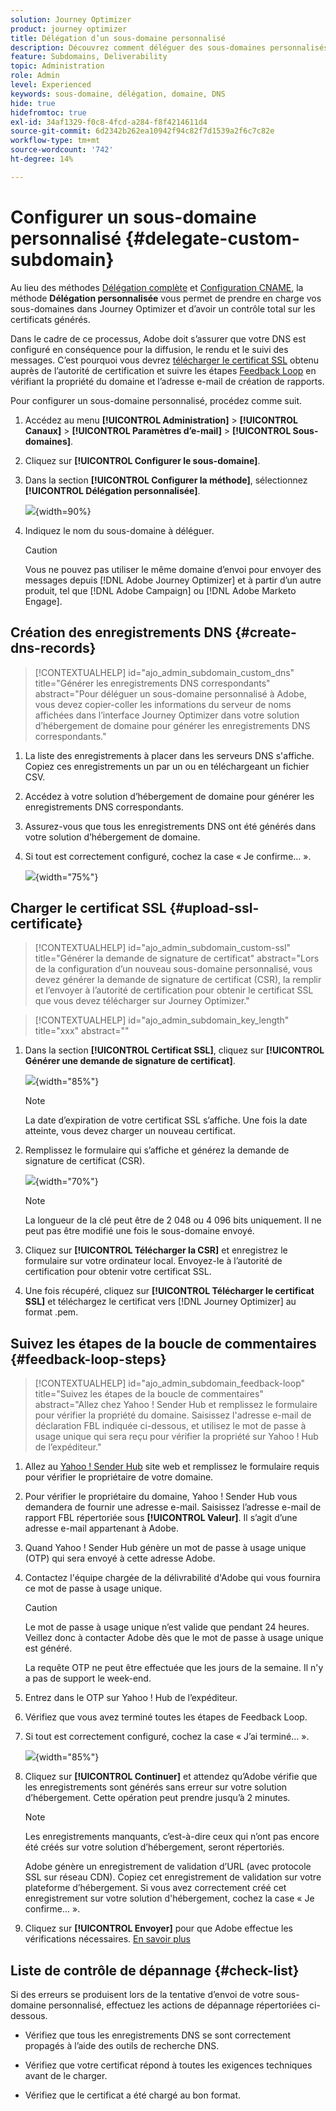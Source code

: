 ```yaml
---
solution: Journey Optimizer
product: journey optimizer
title: Délégation d’un sous-domaine personnalisé
description: Découvrez comment déléguer des sous-domaines personnalisés.
feature: Subdomains, Deliverability
topic: Administration
role: Admin
level: Experienced
keywords: sous-domaine, délégation, domaine, DNS
hide: true
hidefromtoc: true
exl-id: 34af1329-f0c8-4fcd-a284-f8f4214611d4
source-git-commit: 6d2342b262ea10942f94c82f7d1539a2f6c7c82e
workflow-type: tm+mt
source-wordcount: '742'
ht-degree: 14%

---
```


# Configurer un sous-domaine personnalisé {#delegate-custom-subdomain}

Au lieu des méthodes [Délégation complète](about-subdomain-delegation.md#full-subdomain-delegation) et [Configuration CNAME](about-subdomain-delegation.md#cname-subdomain-delegation), la méthode **Délégation personnalisée** vous permet de prendre en charge vos sous-domaines dans Journey Optimizer et d’avoir un contrôle total sur les certificats générés.

Dans le cadre de ce processus, Adobe doit s’assurer que votre DNS est configuré en conséquence pour la diffusion, le rendu et le suivi des messages. C’est pourquoi vous devrez [télécharger le certificat SSL](#upload-ssl-certificate) obtenu auprès de l’autorité de certification et suivre les étapes [Feedback Loop](#feedback-loop-steps) en vérifiant la propriété du domaine et l’adresse e-mail de création de rapports.

Pour configurer un sous-domaine personnalisé, procédez comme suit.

1. Accédez au menu **[!UICONTROL Administration]** > **[!UICONTROL Canaux]** > **[!UICONTROL Paramètres d’e-mail]** > **[!UICONTROL Sous-domaines]**.

1. Cliquez sur **[!UICONTROL Configurer le sous-domaine]**.

1. Dans la section **[!UICONTROL Configurer la méthode]**, sélectionnez **[!UICONTROL Délégation personnalisée]**.

   ![](assets/subdomain-method-custom.png){width=90%}

1. Indiquez le nom du sous-domaine à déléguer.

   >[!CAUTION]
   >
   >Vous ne pouvez pas utiliser le même domaine d’envoi pour envoyer des messages depuis [!DNL Adobe Journey Optimizer] et à partir d’un autre produit, tel que [!DNL Adobe Campaign] ou [!DNL Adobe Marketo Engage].

## Création des enregistrements DNS {#create-dns-records}

>[!CONTEXTUALHELP]
>id="ajo_admin_subdomain_custom_dns"
>title="Générer les enregistrements DNS correspondants"
>abstract="Pour déléguer un sous-domaine personnalisé à Adobe, vous devez copier-coller les informations du serveur de noms affichées dans l’interface Journey Optimizer dans votre solution d’hébergement de domaine pour générer les enregistrements DNS correspondants."

1. La liste des enregistrements à placer dans les serveurs DNS s&#39;affiche. Copiez ces enregistrements un par un ou en téléchargeant un fichier CSV.

1. Accédez à votre solution d’hébergement de domaine pour générer les enregistrements DNS correspondants.

1. Assurez-vous que tous les enregistrements DNS ont été générés dans votre solution d’hébergement de domaine.

1. Si tout est correctement configuré, cochez la case « Je confirme... ».

   ![](assets/subdomain-custom-submit.png){width="75%"}

## Charger le certificat SSL {#upload-ssl-certificate}

>[!CONTEXTUALHELP]
>id="ajo_admin_subdomain_custom-ssl"
>title="Générer la demande de signature de certificat"
>abstract="Lors de la configuration d’un nouveau sous-domaine personnalisé, vous devez générer la demande de signature de certificat (CSR), la remplir et l’envoyer à l’autorité de certification pour obtenir le certificat SSL que vous devez télécharger sur Journey Optimizer."

>[!CONTEXTUALHELP]
>id="ajo_admin_subdomain_key_length"
>title="xxx"
>abstract=""

1. Dans la section **[!UICONTROL Certificat SSL]**, cliquez sur **[!UICONTROL Générer une demande de signature de certificat]**.

   ![](assets/subdomain-custom-ssl-certificate.png){width="85%"}

   >[!NOTE]
   >
   >La date d’expiration de votre certificat SSL s’affiche. Une fois la date atteinte, vous devez charger un nouveau certificat.

1. Remplissez le formulaire qui s’affiche et générez la demande de signature de certificat (CSR).

   ![](assets/subdomain-custom-generate-csr.png){width="70%"}

   >[!NOTE]
   >
   >La longueur de la clé peut être de 2 048 ou 4 096 bits uniquement. Il ne peut pas être modifié une fois le sous-domaine envoyé.

1. Cliquez sur **[!UICONTROL Télécharger la CSR]** et enregistrez le formulaire sur votre ordinateur local. Envoyez-le à l’autorité de certification pour obtenir votre certificat SSL.

1. Une fois récupéré, cliquez sur **[!UICONTROL Télécharger le certificat SSL]** et téléchargez le certificat vers [!DNL Journey Optimizer] au format .pem.

## Suivez les étapes de la boucle de commentaires {#feedback-loop-steps}

>[!CONTEXTUALHELP]
>id="ajo_admin_subdomain_feedback-loop"
>title="Suivez les étapes de la boucle de commentaires"
>abstract="Allez chez Yahoo ! Sender Hub et remplissez le formulaire pour vérifier la propriété du domaine. Saisissez l&#39;adresse e-mail de déclaration FBL indiquée ci-dessous, et utilisez le mot de passe à usage unique qui sera reçu pour vérifier la propriété sur Yahoo ! Hub de l’expéditeur."

1. Allez au [ Yahoo ! Sender Hub](https://senders.yahooinc.com/) site web et remplissez le formulaire requis pour vérifier le propriétaire de votre domaine.

1. Pour vérifier le propriétaire du domaine, Yahoo ! Sender Hub vous demandera de fournir une adresse e-mail. Saisissez l’adresse e-mail de rapport FBL répertoriée sous **[!UICONTROL Valeur]**. Il s’agit d’une adresse e-mail appartenant à Adobe.

1. Quand Yahoo ! Sender Hub génère un mot de passe à usage unique (OTP) qui sera envoyé à cette adresse Adobe.

1. Contactez l&#39;équipe chargée de la délivrabilité d&#39;Adobe qui vous fournira ce mot de passe à usage unique. <!--Specify how to reach out + any information that customer should share in the request to deliverability team to get access to the right OTP-->

   >[!CAUTION]
   >
   >Le mot de passe à usage unique n’est valide que pendant 24 heures. Veillez donc à contacter Adobe dès que le mot de passe à usage unique est généré. <!--TBC?-->
   >
   >La requête OTP ne peut être effectuée que les jours de la semaine. Il n&#39;y a pas de support le week-end. <!--Add times + timezone-->

1. Entrez dans le OTP sur Yahoo ! Hub de l’expéditeur.

1. Vérifiez que vous avez terminé toutes les étapes de Feedback Loop.

1. Si tout est correctement configuré, cochez la case « J’ai terminé... ».

   ![](assets/subdomain-custom-feedback-loop.png){width="85%"}

1. Cliquez sur **[!UICONTROL Continuer]** et attendez qu’Adobe vérifie que les enregistrements sont générés sans erreur sur votre solution d’hébergement. Cette opération peut prendre jusquʼà 2 minutes.

   >[!NOTE]
   >
   >Les enregistrements manquants, cʼest-à-dire ceux qui nʼont pas encore été créés sur votre solution dʼhébergement, seront répertoriés.

   Adobe génère un enregistrement de validation dʼURL (avec protocole SSL sur réseau CDN). Copiez cet enregistrement de validation sur votre plateforme dʼhébergement. Si vous avez correctement créé cet enregistrement sur votre solution d&#39;hébergement, cochez la case « Je confirme... ».

1. Cliquez sur **[!UICONTROL Envoyer]** pour que Adobe effectue les vérifications nécessaires. [En savoir plus](#submit-subdomain)

## Liste de contrôle de dépannage {#check-list}

Si des erreurs se produisent lors de la tentative d’envoi de votre sous-domaine personnalisé, effectuez les actions de dépannage répertoriées ci-dessous.

* Vérifiez que tous les enregistrements DNS se sont correctement propagés à l’aide des outils de recherche DNS.

* Vérifiez que votre certificat répond à toutes les exigences techniques avant de le charger.

* Vérifiez que le certificat a été chargé au bon format.

